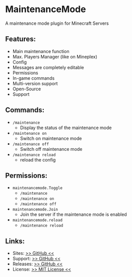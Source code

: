 # MaintenanceMode
A maintenance mode plugin for Minecraft Servers

## Features:
- Main maintenance function
- Max. Players Manager (like on Mineplex)
- Config
- Messages are completely editable
- Permissions
- In-game commands
- Multi-version support
- Open-Source
- Support

## Commands:
- `/maintenance`
	- Display the status of the maintenance mode
- `/maintenance on`
	- Switch on maintenance mode
- `/maintenance off`
	- Switch off maintenance mode
- `/maintenance reload`
	- reload the config

## Permissions:
- `maintenancemode.Toggle`
	- `/maintenance`
	- `/maintenance on`
	- `/maintenance off`
- `maintenancemode.Join`
	- Join the server if the maintenance mode is enabled
- `maintenancemode.reload`
	- `/maintenance reload`

## Links:
- Sites: [>> GitHub <<](https://github.com/hampoelz/MaintenanceMode)
- Support: [>> GitHub <<](https://github.com/hampoelz/MaintenanceMode/issues)
- Releases: [>> GitHub <<](https://github.com/hampoelz/MaintenanceMode/releases)
- License: [>> MIT License <<](https://github.com/hampoelz/MaintenanceMode/blob/master/LICENSE)
